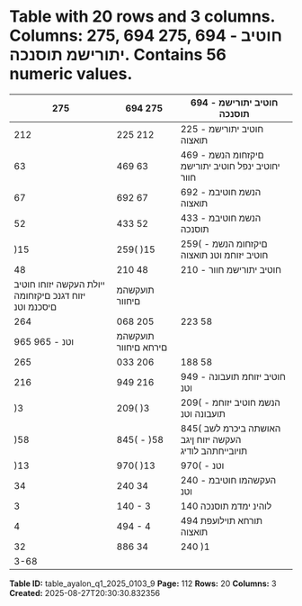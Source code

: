 # Table with 20 rows and 3 columns. Columns: 275, 694 275, 694 - חוטיב יתורישמ תוסנכה. Contains 56 numeric values.

| 275 | 694 275 | 694 - חוטיב יתורישמ תוסנכה |
|---|---|---|
| 212 | 225 212 | 225 - חוטיב יתורישמ תואצוה |
| 63 | 469 63 | 469 - םיקזחומ הנשמ יחוטיב ינפל חוטיב יתורישמ חוור |
| 67 | 692 67 | 692 - הנשמ חוטיבמ תואצוה |
| 52 | 433 52 | 433 - הנשמ חוטיבמ תוסנכה |
| )15 | 259( )15 | 259( - םיקזחומ הנשמ חוטיב יזוחמ וטנ תואצוה |
| 48 | 210 48 | 210 - חוטיב יתורישמ חוור |
| ייולת העקשה יזוחו חוטיב יזוח דגנכ םיקזחומה םיסכנמ וטנ | תועקשהמ םיחוור |  |
| 264 | 068 205 | 223 58 | 845 האושת |
| 965 965 - וטנ | תועקשהמ םירחא םיחוור |  |
| 265 | 033 206 | 188 58 | 845 וטנ | תועקשהמ םיחוור לכה ךס |
| 216 | 949 216 | 949 - חוטיב יזוחמ תועבונה וטנ | ןומימ תואצוה |
| )3 | 209( )3 | 209( - הנשמ חוטיב יזוחמ תועבונה וטנ | ןומימ תואצוה |
| )58 | 845( - )58 | 845( האושתה ביכרמ לשב העקשה יזוח ןיגב תויובייחתהב לודיג |
| )13 | 970( )13 | 970( - וטנ | ןומימו תועקשהמ דספה |
| 34 | 240 34 | 240 - העקשהמו חוטיבמ וטנ | חוור |
| 3 | 140 - 3 | 140 לוהינ ימדמ תוסנכה |
| 4 | 494 - 4 | 494 תורחא תוילועפת תואצוה |
| 32 | 886 34 | 240 )1 | 354( הסנכה לע םיסמ ינפל ללוכה )דספה( חוורה לכ ךס |
| 3-68 |  |  |

**Table ID:** table_ayalon_q1_2025_0103_9
**Page:** 112
**Rows:** 20
**Columns:** 3
**Created:** 2025-08-27T20:30:30.832356
